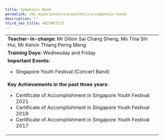 ```yaml
---
title: Symphonic Band
permalink: /mi-experience/cca/aesthetics/symphonic-band/
description: ""
third_nav_title: AESTHETICS
---
```

<table border="0" cellspacing="0" cellpadding="0">
<tbody>
<tr>
<td width="616"><strong>Teacher-in-charge:&nbsp;</strong>Mr Dillon Sai Chang Sheng, Ms Thia Shi Hui, Mr Kelvin Thiang Perng Meng</td>
</tr>
<tr>
<td width="616"><strong>Training Days:</strong>&nbsp;Wednesday and Friday</td>
</tr>
<tr>
<td width="616"><strong>Important Events:</strong>
<ul>
<li>Singapore Youth Festival (Concert Band)</li>
</ul>
</td>
</tr>
<tr>
<td width="616"><strong>Key Achievements in the past three years:</strong>
<ul>
<li>Certificate of Accomplishment in Singapore Youth Festival 2021</li>
<li>Certificate of Accomplishment in Singapore Youth Festival 2019</li>
<li>Certificate of Accomplishment in Singapore Youth Festival 2017</li>
</ul>
</td>
</tr>
</tbody>
</table>